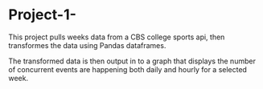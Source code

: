 # Project-1-
	
This project pulls weeks data from a CBS college sports api, then transformes the data using Pandas dataframes.

The transformed data is then output in to a graph that displays the number of concurrent events are happening both daily and hourly for a selected week.

